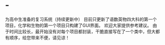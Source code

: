 # -
为高中生准备的复习系统（持续更新中）
目前只更新了语数英物四大科的第一个项目，化学和生物的第一个项目只构建了GUI界面。
欢迎大家提供参考建议。
由于时间比较长，最开始没有对每个项目都封装，干脆直接写在了一个类中，但大都有顺序，给您带来不便，请见谅！
